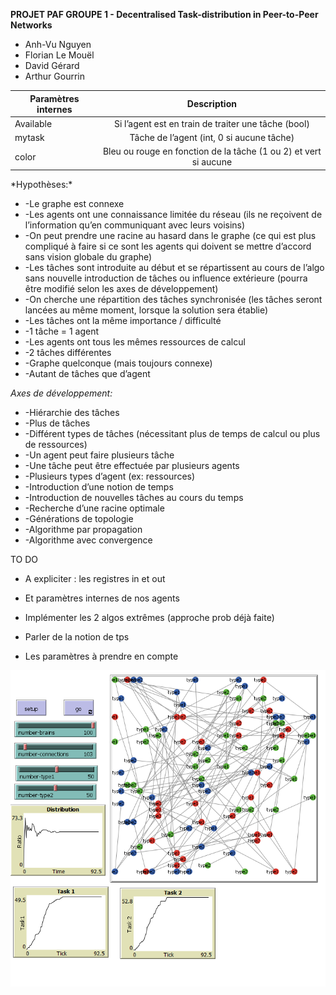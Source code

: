 **PROJET PAF GROUPE 1  -  Decentralised Task-distribution in Peer-to-Peer Networks**

*  Anh-Vu Nguyen 
* Florian Le Mouël
* David Gérard
* Arthur Gourrin

<table>
    <thead>
        <tr>
            <th>Paramètres internes</th>
            <th align="center">Description</th>
        </tr>
    </thead>
    <tbody>
        <tr>
            <td>Available</td>
            <td align="center">Si l’agent est en train de traiter une tâche (bool)</td>
        </tr>
        <tr>
            <td>mytask</td>
            <td align="center">Tâche de l’agent (int, 0 si aucune tâche)</td>
        </tr>
        <tr>
            <td>color</td>
            <td align="center">Bleu ou rouge en fonction de la tâche (1 ou 2) et vert si aucune</td>
        </tr>
    </tbody>
</table>
*Hypothèses:*

* -Le graphe est connexe
* -Les agents ont une connaissance limitée du réseau (ils ne reçoivent de l’information qu’en communiquant avec leurs voisins)
* -On peut prendre une racine au hasard dans le graphe (ce qui est plus compliqué à faire si ce sont les agents qui doivent se mettre d’accord sans vision globale du graphe)
* -Les tâches sont introduite au début et se répartissent au cours de l’algo sans nouvelle introduction de tâches ou influence extérieure (pourra être modifié selon les axes de développement)
* -On cherche une répartition des tâches synchronisée (les tâches seront lancées au même moment, lorsque la solution sera établie)
* -Les tâches ont la même importance / difficulté
* -1 tâche = 1 agent
* -Les agents ont tous les mêmes ressources de calcul
* -2 tâches différentes
* -Graphe quelconque (mais toujours connexe)
* -Autant de tâches que d’agent

*Axes de développement:*

* -Hiérarchie des tâches
* -Plus de tâches
* -Différent types de tâches (nécessitant plus de temps de calcul ou plus de ressources)
* -Un agent peut faire plusieurs tâche
* -Une tâche peut être effectuée par plusieurs agents
* -Plusieurs types d’agent (ex: ressources)
* -Introduction d’une notion de temps
* -Introduction de nouvelles tâches au cours du temps
* -Recherche d’une racine optimale
* -Générations de topologie
* -Algorithme par propagation
* -Algorithme avec convergence




TO DO

* A expliciter : les registres in et out

* Et paramètres internes de nos agents

* Implémenter les 2 algos extrêmes (approche prob déjà faite)

* Parler de la notion de tps

* Les paramètres à prendre en compte




![fini](fini.PNG)
